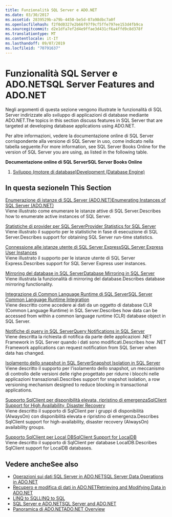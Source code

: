 ```yaml
---
title: Funzionalità SQL Server e ADO.NET
ms.date: 03/30/2017
ms.assetid: 2839529b-a79b-4450-be5d-07a98dbc7a0f
ms.openlocfilehash: f2f0d0327e2b66f97f9cf5ffe797ee153d4fb9ca
ms.sourcegitcommit: d2e1dfa7ef2d4e9ffae3d431cf6a4ffd9c8d378f
ms.translationtype: MT
ms.contentlocale: it-IT
ms.lasthandoff: 09/07/2019
ms.locfileid: "70791637"
---
```

# <a name="sql-server-features-and-adonet"></a><span data-ttu-id="b9e0a-102">Funzionalità SQL Server e ADO.NET</span><span class="sxs-lookup"><span data-stu-id="b9e0a-102">SQL Server Features and ADO.NET</span></span>
<span data-ttu-id="b9e0a-103">Negli argomenti di questa sezione vengono illustrate le funzionalità di SQL Server indirizzate allo sviluppo di applicazioni di database mediante ADO.NET.</span><span class="sxs-lookup"><span data-stu-id="b9e0a-103">The topics in this section discuss features in SQL Server that are targeted at developing database applications using ADO.NET.</span></span>  
  
 <span data-ttu-id="b9e0a-104">Per altre informazioni, vedere la documentazione online di SQL Server corrispondente alla versione di SQL Server in uso, come indicato nella tabella seguente.</span><span class="sxs-lookup"><span data-stu-id="b9e0a-104">For more information, see SQL Server Books Online for the version of SQL Server you are using, as listed in the following table.</span></span>  
  
 <span data-ttu-id="b9e0a-105">**Documentazione online di SQL Server**</span><span class="sxs-lookup"><span data-stu-id="b9e0a-105">**SQL Server Books Online**</span></span>  
  
1. [<span data-ttu-id="b9e0a-106">Sviluppo (motore di database)</span><span class="sxs-lookup"><span data-stu-id="b9e0a-106">Development (Database Engine)</span></span>](https://go.microsoft.com/fwlink/?LinkId=115245)  
  
## <a name="in-this-section"></a><span data-ttu-id="b9e0a-107">In questa sezione</span><span class="sxs-lookup"><span data-stu-id="b9e0a-107">In This Section</span></span>  
 [<span data-ttu-id="b9e0a-108">Enumerazione di istanze di SQL Server (ADO.NET)</span><span class="sxs-lookup"><span data-stu-id="b9e0a-108">Enumerating Instances of SQL Server (ADO.NET)</span></span>](enumerating-instances-of-sql-server.md)  
 <span data-ttu-id="b9e0a-109">Viene illustrato come enumerare le istanze attive di SQL Server.</span><span class="sxs-lookup"><span data-stu-id="b9e0a-109">Describes how to enumerate active instances of SQL Server.</span></span>  
  
 [<span data-ttu-id="b9e0a-110">Statistiche di provider per SQL Server</span><span class="sxs-lookup"><span data-stu-id="b9e0a-110">Provider Statistics for SQL Server</span></span>](provider-statistics-for-sql-server.md)  
 <span data-ttu-id="b9e0a-111">Viene illustrato il supporto per le statistiche in fase di esecuzione di SQL Server.</span><span class="sxs-lookup"><span data-stu-id="b9e0a-111">Describes support for obtaining SQL Server run-time statistics.</span></span>  
  
 [<span data-ttu-id="b9e0a-112">Connessione alle istanze utente di SQL Server Express</span><span class="sxs-lookup"><span data-stu-id="b9e0a-112">SQL Server Express User Instances</span></span>](sql-server-express-user-instances.md)  
 <span data-ttu-id="b9e0a-113">Viene illustrato il supporto per le istanze utente di SQL Server Express.</span><span class="sxs-lookup"><span data-stu-id="b9e0a-113">Describes support for SQL Server Express user instances.</span></span>  
  
 [<span data-ttu-id="b9e0a-114">Mirroring del database in SQL Server</span><span class="sxs-lookup"><span data-stu-id="b9e0a-114">Database Mirroring in SQL Server</span></span>](database-mirroring-in-sql-server.md)  
 <span data-ttu-id="b9e0a-115">Viene illustrata la funzionalità di mirroring del database.</span><span class="sxs-lookup"><span data-stu-id="b9e0a-115">Describes database mirroring functionality.</span></span>  
  
 [<span data-ttu-id="b9e0a-116">Integrazione di Common Language Runtime di SQL Server</span><span class="sxs-lookup"><span data-stu-id="b9e0a-116">SQL Server Common Language Runtime Integration</span></span>](sql-server-common-language-runtime-integration.md)  
 <span data-ttu-id="b9e0a-117">Viene descritto come accedere ai dati da un oggetto di database CLR (Common Language Runtime) in SQL Server.</span><span class="sxs-lookup"><span data-stu-id="b9e0a-117">Describes how data can be accessed from within a common language runtime (CLR) database object in SQL Server.</span></span>  
  
 [<span data-ttu-id="b9e0a-118">Notifiche di query in SQL Server</span><span class="sxs-lookup"><span data-stu-id="b9e0a-118">Query Notifications in SQL Server</span></span>](query-notifications-in-sql-server.md)  
 <span data-ttu-id="b9e0a-119">Viene descritta la richiesta di notifica da parte delle applicazioni .NET Framework in SQL Server quando i dati sono modificati.</span><span class="sxs-lookup"><span data-stu-id="b9e0a-119">Describes how .NET Framework applications can request notification from SQL Server when data has changed.</span></span>  
  
 [<span data-ttu-id="b9e0a-120">Isolamento dello snapshot in SQL Server</span><span class="sxs-lookup"><span data-stu-id="b9e0a-120">Snapshot Isolation in SQL Server</span></span>](snapshot-isolation-in-sql-server.md)  
 <span data-ttu-id="b9e0a-121">Viene descritto il supporto per l'isolamento dello snapshot, un meccanismo di controllo delle versioni delle righe progettato per ridurre i blocchi nelle applicazioni transazionali.</span><span class="sxs-lookup"><span data-stu-id="b9e0a-121">Describes support for snapshot isolation, a row versioning mechanism designed to reduce blocking in transactional applications.</span></span>  
  
 [<span data-ttu-id="b9e0a-122">Supporto SqlClient per disponibilità elevata, ripristino di emergenza</span><span class="sxs-lookup"><span data-stu-id="b9e0a-122">SqlClient Support for High Availability, Disaster Recovery</span></span>](sqlclient-support-for-high-availability-disaster-recovery.md)  
 <span data-ttu-id="b9e0a-123">Viene descritto il supporto di SqlClient per i gruppi di disponibilità (AlwaysOn) con disponibilità elevata e ripristino di emergenza.</span><span class="sxs-lookup"><span data-stu-id="b9e0a-123">Describes SqlClient support for high-availability, disaster recovery (AlwaysOn) availability groups.</span></span>  
  
 [<span data-ttu-id="b9e0a-124">Supporto SqlClient per Local DB</span><span class="sxs-lookup"><span data-stu-id="b9e0a-124">SqlClient Support for LocalDB</span></span>](sqlclient-support-for-localdb.md)  
 <span data-ttu-id="b9e0a-125">Viene descritto il supporto di SqlClient per database LocalDB.</span><span class="sxs-lookup"><span data-stu-id="b9e0a-125">Describes SqlClient support for LocalDB databases.</span></span>  
  
## <a name="see-also"></a><span data-ttu-id="b9e0a-126">Vedere anche</span><span class="sxs-lookup"><span data-stu-id="b9e0a-126">See also</span></span>

- [<span data-ttu-id="b9e0a-127">Operazioni sui dati SQL Server in ADO.NET</span><span class="sxs-lookup"><span data-stu-id="b9e0a-127">SQL Server Data Operations in ADO.NET</span></span>](sql-server-data-operations.md)
- [<span data-ttu-id="b9e0a-128">Recupero e modifica di dati in ADO.NET</span><span class="sxs-lookup"><span data-stu-id="b9e0a-128">Retrieving and Modifying Data in ADO.NET</span></span>](../retrieving-and-modifying-data.md)
- [<span data-ttu-id="b9e0a-129">LINQ to SQL</span><span class="sxs-lookup"><span data-stu-id="b9e0a-129">LINQ to SQL</span></span>](./linq/index.md)
- [<span data-ttu-id="b9e0a-130">SQL Server e ADO.NET</span><span class="sxs-lookup"><span data-stu-id="b9e0a-130">SQL Server and ADO.NET</span></span>](index.md)
- [<span data-ttu-id="b9e0a-131">Panoramica di ADO.NET</span><span class="sxs-lookup"><span data-stu-id="b9e0a-131">ADO.NET Overview</span></span>](../ado-net-overview.md)
